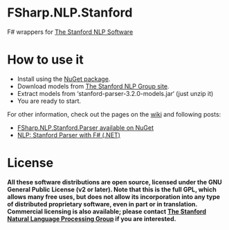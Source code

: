 FSharp.NLP.Stanford
===================

F# wrappers for [The Stanford NLP Software](http://nlp.stanford.edu/software/index.shtml)

How to use it
=============

- Install using the [NuGet package](https://nuget.org/packages/FSharp.NLP.Stanford.Parser).  
- Download models from [The Stanford NLP Group site](http://nlp.stanford.edu/software/stanford-parser-full-2013-06-20.zip).
- Extract models from ‘stanford-parser-3.2.0-models.jar‘ (just unzip it)
- You are ready to start.

For other information, check out the pages on the [wiki](https://github.com/sergey-tihon/FSharp.NLP.Stanford/wiki) and following posts:

- [FSharp.NLP.Stanford.Parser available on NuGet](http://sergeytihon.wordpress.com/2013/06/26/fsharp-nlp-stanford-parser-available-on-nuget/)  
- [NLP: Stanford Parser with F# (.NET)](http://sergeytihon.wordpress.com/2013/02/05/nlp-stanford-parser-with-f-net/)

License
=======
**All these software distributions are open source, licensed under the GNU General Public License (v2 or later). Note that this is the full GPL, which allows many free uses, but does not allow its incorporation into any type of distributed proprietary software, even in part or in translation. Commercial licensing is also available; please contact [The Stanford Natural Language Processing Group](http://www-nlp.stanford.edu/) if you are interested.**